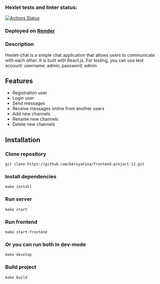 ### Hexlet tests and linter status:
[![Actions Status](https://github.com/bersyatina/frontend-project-12/actions/workflows/hexlet-check.yml/badge.svg)](https://github.com/bersyatina/frontend-project-12/actions)

### Deployed on [Render](https://frontend-project-12-o35c.onrender.com)

### Description

Hexlet-chat is a simple chat application that allows users to communicate with each other. It is built with React.js. For testing, you can use test account: username: admin, password: admin

## Features

- Registration user
- Login user
- Send messages
- Receive messages online from another users
- Add new channels
- Rename new channels
- Delete new channels

## Installation

### Clone repository
    git clone https://github.com/bersyatina/frontend-project-12.git

### Install dependencies
    make install

### Run server
    make start

### Run frontend
    make start-frontend

### Or you can run both in dev-mode
    make develop

### Build project
    make build
